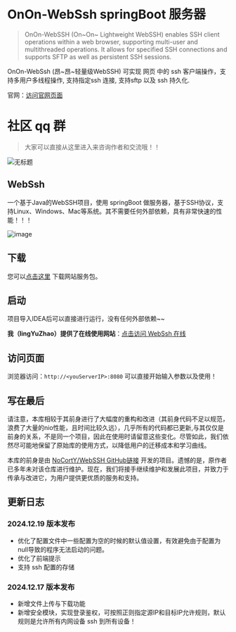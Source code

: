 # OnOn-WebSsh springBoot 服务器

> OnOn-WebSSH (On~On~ Lightweight WebSSH) enables SSH client operations within a web browser, supporting multi-user and
> multithreaded operations. It allows for specified SSH connections and supports SFTP as well as persistent SSH sessions.

OnOn-WebSsh (昂~昂~轻量级WebSSH) 可实现 网页 中的 ssh 客户端操作，支持多用户多线程操作, 支持指定ssh 连接, 支持sftp 以及
ssh 持久化.

官网：[访问官网页面](http://webssh.lingyuzhao.top:8080/about.html)

# 社区 qq 群

> 大家可以直接从这里进入来咨询作者和交流哦！！

![无标题](https://github.com/user-attachments/assets/0d33aa4c-099e-4ac1-9f0a-0ec48199da15)

## WebSsh

一个基于Java的WebSSH项目，使用 springBoot 做服务器，基于SSH协议，支持Linux、Windows、Mac等系统。其不需要任何外部依赖，具有非常快速的性能！！！

![image](https://github.com/user-attachments/assets/f4f75238-ddc8-4117-9400-70d09b422ecd)

## 下载

您可以[点击这里](https://github.com/BeardedManZhao/CodeBookWebSsh/releases/download/2024.12.14/WebSSH.jar) 下载网站服务包。

## 启动

项目导入IDEA后可以直接进行运行，没有任何外部依赖~~

**我（lingYuZhao）提供了在线使用网站**：[点击访问 WebSsh 在线](http://webssh.lingyuzhao.top:8080)

## 访问页面

浏览器访问：`http://<youServerIP>:8080` 可以直接开始输入参数以及使用！

## 写在最后

请注意，本库相较于其前身进行了大幅度的重构和改进（其前身代码不足以规范，浪费了大量的nio性能，且时间比较久远），几乎所有的代码都已更新,与其仅仅是前身的关系，不是同一个项目，因此在使用时请留意这些变化。尽管如此，我们依然尽可能地保留了原始库的使用方式，以降低用户的迁移成本和学习曲线。

本库的前身是由 [NoCortY/WebSSH GitHub链接](https://github.com/NoCortY/WebSSH)
开发的项目。遗憾的是，原作者已多年未对该仓库进行维护。现在，我们将接手继续维护和发展此项目，并致力于传承与改进它，为用户提供更优质的服务和支持。

## 更新日志

### 2024.12.19 版本发布

- 优化了配置文件中一些配置为空的时候的默认值设置，有效避免由于配置为null导致的程序无法启动的问题。
- 优化了前端提示
- 支持 ssh 配置的存储

### 2024.12.17 版本发布

- 新增文件上传与下载功能
- 新增安全模块，实现登录鉴权，可按照正则指定源IP和目标IP允许规则，默认规则是允许所有内网设备 ssh 到所有设备！
